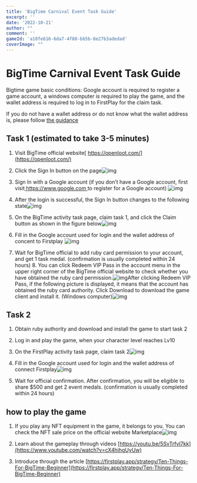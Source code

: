 ```yaml
---
title: '​​BigTime Carnival Event Task Guide'
excerpt: ''
date: '2022-10-21'
author: "" 
comment: ''
gameId: 'a10fe616-6da7-4f88-bb5b-8e27b3adedad'
coverImage: ""
---
```


# ​​BigTime Carnival Event Task Guide

Bigtime game basic conditions: Google account is required to register a game account, a windows computer is required to play the game, and the wallet address is required to log in to FirstPlay for the claim task.

If you do not have a wallet address or do not know what the wallet address is, please follow [the guidance](https://firstplay.app/strategy/Get-Started-With-Metamask-Quickly)

## Task 1 (estimated to take 3-5 minutes)

1. Visit BigTime official website[ https://openloot.com/](https://openloot.com/)

2. Click the Sign In button on the page![img](https://lh3.googleusercontent.com/jzU5M4qwDldjDg1_Hrgo0NNdgPEY_0EYkQt4NAG5Wi_X0ZzzoyK7x61nQj1SsSTlaXbYXgQhz6csm2EreZkiSdRbzGAah1pTywI1xQ3FflVAc8WFX6VJU71fW_s5JfWeqlnqwrQfQ11sFgBOz8bxAs31Z7PtkJI8Wwk59689yQzBdcZktLRb2F1BOSWa0w)

3. Sign In with a Google account (if you don’t have a Google account, first visit[ https://www.google.com ](https://www.google.com) to register for a Google account) 
![img](https://lh5.googleusercontent.com/EMgyrv3bYFn7bAh1b3Aej7dmT1MOZ4RCWABy8866u_aUVrF7NjKodurs5o_wS36aEwV5yhicnu_U_ov256ntfTwAOpW-HToixSbp7EWn6IupLCq6KCqkSrt0ygEOBq_VmA-7EUJhCRVEFn9w6dQbCPn7_f2TU9wT4HiOwoGsq3cMBRj_EkrnxeyXtx5qpg)

4. After the login is successful, the Sign In button changes to the following state![img](https://lh3.googleusercontent.com/jyC_exQVIC_LV3sr1sGa_jAO9Pn1NelvJHSm7d10H_8oz8slCnPVmxDSCqor4tIjKwnSudQi56dYfz6hJtPhjN_QvoMl3_dHoinAeFyJTNH8RZSzETSX5SQnKT5j9VJpjxmVsXe-RNznLMGcA-HkJYOfAgVTRViM4QlTW_uCoaiWv3OGGR2OGsJIBbEy7Q)

5. On the BigTime activity task page, claim task 1, and click the Claim button as shown in the figure below![img](https://lh6.googleusercontent.com/eBGYzC1s6q_A4Ido2vY6PUqqeW6BxtwNMLiwV9tWxWkTR92WYHddK1bYDPKTHc6JQPCcb245eolQC90lzEfKaNlfYdgU7HMxE4_t46UevHvBedDYOZ_T-pl2MK7vbyOPDYikF_s0HWb4byss5yPUqexObddTrrRMcpNQnbTB3Qp4toNW_IanFguyrUqmbQ)

6. Fill in the Google account used for login and the wallet address of concent to Firstplay
![img](https://lh3.googleusercontent.com/AezKK5UgiYbJevJPdVjAQjlCEyVG2VvKSsIYHCVeHdAO0Wu0cKaEK-Hsm2N0Ix0x71NjveIkKSN4LqZD5zATi_qz1PGNWUhQGDA29WOpcJ1k--pMibmIUnbIXTEuLTv9oO9vDTohWdppOWV-g_iMZfvG3WdfAK61u8Chy2js06iU6UDNrmljf7iRPjg_lw)

7. Wait for BigTime official to add ruby card permission to your account, and get 1 task medal. (confirmation is usually completed within 24 hours) 8. You can click Redeem VIP Pass in the account menu in the upper right corner of the BigTime official website to check whether you have obtained the ruby card permission.![img](https://lh3.googleusercontent.com/khQF_pLOAmeJYvGtO5TIyyJKDYvI2wrPsOlzC1vJfQGShAP9o6crAPVD1Yr4yNWbqQrB8mijw5XS8YceXcEh_nF0vyTFKa-Zgaz6Jm6bA45jyhDRvojfP1Sg-ieZgD9ZwYrRSzpYVe4YREKTlpYUaJtPblU4YEvHPc7c7VyJEXNA1OJxrw_sAhUzX2S65g)After clicking Redeem VIP Pass, if the following picture is displayed, it means that the account has obtained the ruby card authority. Click Download to download the game client and install it. (Windows computer)![img](https://lh4.googleusercontent.com/2yh9Vdy8QsqZWX_3j44DpPpwN7fklpIEePK85KqUu3V1ug9mHK2bb2KBg-XZRIFhDlWUp-2d7OuLpw8vxeMcWyOgfpyejtJbeoKwte0TnK1DWuGO7SeSicftfTTGrHA0jBG4foE9IJcBFZhcDtPMUEZqE02Q3deXRBibZ_-POTkB3x8Hgy_Fy7i3-jU7Wg) 

## Task 2

1. Obtain ruby authority and download and install the game to start task 2

2. Log in and play the game, when your character level reaches Lv10

3. On the FirstPlay activity task page, claim task 2![img](https://lh3.googleusercontent.com/D6qSnI4PeO6spiVe34eXTRTXsmGpoxPf44q7fMcV92LhdnLY9kyoKKtFAU3JYt5JW01yzZejQuyqZD8n3tYD0LWXMQs_xdOMswuYAXwq5daScrLe1gtiSufwDiBY1RQ40vS8N_jebjqHhAl9xQbugJt8il-xuibXJTNev6UCHRJS2DaudobABRVOJySVKg)

4. Fill in the Google account used for login and the wallet address of connect Firstplay![img](https://lh5.googleusercontent.com/8ClaeMkVK1PA0OYzXxjFyD_hyoFCKPjkvIm2Yorj43kSpUX2mGmhgoPvs9deQBdCkoqSeryyGbrjSmCQ84c2T_IFU-Y7hIW80dsmqHNeGCK-ZbRbXZ1Vyl4sS_t4HxSV2GLeIpk7CKzlBWiegFL8ncZzXd2_2ew5eL12unlWjLs17IW3Xc1fiNtR_iJycA)

5. Wait for official confirmation. After confirmation, you will be eligible to share $500 and get 2 event medals. (confirmation is usually completed within 24 hours)

## how to play the game

1. If you play any NFT equipment in the game, it belongs to you. You can check the NFT sale price on the official website Marketplace![img](https://lh4.googleusercontent.com/oHVrPQ-Cr7u1zhEM8W76pUo5RHyr4t9b3m_9EplAamqvHI3iw4qt1sXbb2N3XN71lHSeYH-HTpipRF5ZrPx_nlQR8m87zMqCSihU5yLbFqQuz30WFO1XH-PnjEMhsz7c9jr5M3X_Bh2EQvBfw0getKn53C8afxIzaP-VIgpiI2cuJRbamz5Hp3AFH2e_ww)

2. Learn about the gameplay through videos [https://youtu.be/5SvTrfvl7kk](https://www.youtube.com/watch?v=cX4hihgUyUw)


3. Introduce through the article [https://firstplay.app/strategy/Ten-Things-For-BigTime-Beginner](https://firstplay.app/strategy/Ten-Things-For-BigTime-Beginner)

